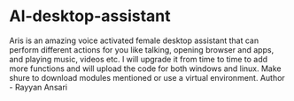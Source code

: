 # AI-desktop-assistant
Aris is an amazing voice activated female desktop assistant that can perform different actions for you like talking, opening browser and apps, and playing music, videos etc. I will upgrade it from time to time to add more functions and will upload the code for both windows and linux. Make shure to download modules mentioned or use a virtual environment.
Author - Rayyan Ansari